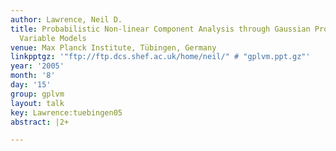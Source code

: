 ```yaml
---
author: Lawrence, Neil D.
title: Probabilistic Non-linear Component Analysis through Gaussian Process Latent
  Variable Models
venue: Max Planck Institute, Tübingen, Germany
linkpptgz: '"ftp://ftp.dcs.shef.ac.uk/home/neil/" # "gplvm.ppt.gz"'
year: '2005'
month: '8'
day: '15'
group: gplvm
layout: talk
key: Lawrence:tuebingen05
abstract: |2+

---
```

